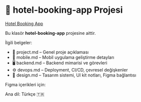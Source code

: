 # 📱 hotel-booking-app Projesi

[Hotel Booking App](https://www.figma.com/community/file/1275146473633828854)

Bu klasör **hotel-booking-app** projesine aittir.

İlgili belgeler:
- 📘 project.md – Genel proje açıklaması
- 📱 mobile.md – Mobil uygulama geliştirme detayları
- 🖥️ backend.md – Backend mimarisi ve görevleri
- ⚙️ devops.md – Deployment, CI/CD, çevresel değişkenler
- 🎨 design.md – Tasarım sistemi, UI kit notları, Figma bağlantısı

Figma içerikleri için: 

Ana dil: Türkçe 🇹🇷
